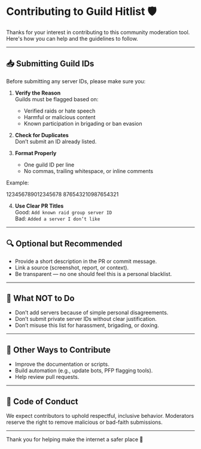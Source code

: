 # Contributing to Guild Hitlist 🛡️

Thanks for your interest in contributing to this community moderation tool. Here's how you can help and the guidelines to follow.

---

## 📥 Submitting Guild IDs

Before submitting any server IDs, please make sure you:

1. **Verify the Reason**  
   Guilds must be flagged based on:
   - Verified raids or hate speech
   - Harmful or malicious content
   - Known participation in brigading or ban evasion

2. **Check for Duplicates**  
   Don’t submit an ID already listed.

3. **Format Properly**  
   - One guild ID per line
   - No commas, trailing whitespace, or inline comments

Example:

123456789012345678
876543210987654321


4. **Use Clear PR Titles**  
   Good: `Add known raid group server ID`  
   Bad: `Added a server I don’t like`

---

## 🔍 Optional but Recommended

- Provide a short description in the PR or commit message.
- Link a source (screenshot, report, or context).
- Be transparent — no one should feel this is a personal blacklist.

---

## 🛑 What NOT to Do

- Don’t add servers because of simple personal disagreements.
- Don’t submit private server IDs without clear justification.
- Don’t misuse this list for harassment, brigading, or doxing.

---

## 🧰 Other Ways to Contribute

- Improve the documentation or scripts.
- Build automation (e.g., update bots, PFP flagging tools).
- Help review pull requests.

---

## 🙌 Code of Conduct

We expect contributors to uphold respectful, inclusive behavior. Moderators reserve the right to remove malicious or bad-faith submissions.

---

Thank you for helping make the internet a safer place 💙
